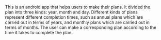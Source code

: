 This is an android app that helps users to make their plans.
It divided the plan into three kinds: year, month and day.
Different kinds of plans represent different completion times, such as annual plans which are carried out in terms of years, and monthly plans which are carried out in terms of months.
The user can make a corresponding plan according to the time it takes to complete the plan.

